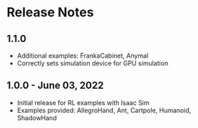 Release Notes
=============

1.1.0
-----
- Additional examples: FrankaCabinet, Anymal
- Correctly sets simulation device for GPU simulation

1.0.0 - June 03, 2022
----------------------
- Initial release for RL examples with Isaac Sim
- Examples provided: AllegroHand, Ant, Cartpole, Humanoid, ShadowHand